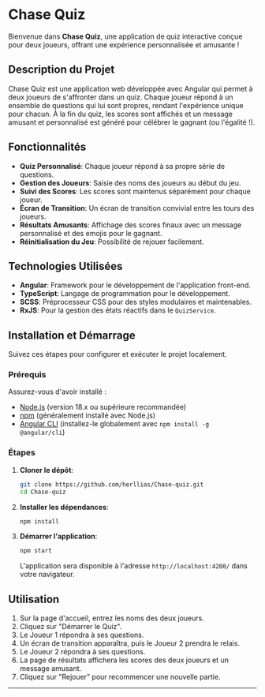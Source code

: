 # Chase Quiz

Bienvenue dans **Chase Quiz**, une application de quiz interactive conçue pour deux joueurs, offrant une expérience personnalisée et amusante !

## Description du Projet

Chase Quiz est une application web développée avec Angular qui permet à deux joueurs de s'affronter dans un quiz. Chaque joueur répond à un ensemble de questions qui lui sont propres, rendant l'expérience unique pour chacun. À la fin du quiz, les scores sont affichés et un message amusant et personnalisé est généré pour célébrer le gagnant (ou l'égalité !).

## Fonctionnalités

*   **Quiz Personnalisé**: Chaque joueur répond à sa propre série de questions.
*   **Gestion des Joueurs**: Saisie des noms des joueurs au début du jeu.
*   **Suivi des Scores**: Les scores sont maintenus séparément pour chaque joueur.
*   **Écran de Transition**: Un écran de transition convivial entre les tours des joueurs.
*   **Résultats Amusants**: Affichage des scores finaux avec un message personnalisé et des emojis pour le gagnant.
*   **Réinitialisation du Jeu**: Possibilité de rejouer facilement.

## Technologies Utilisées

*   **Angular**: Framework pour le développement de l'application front-end.
*   **TypeScript**: Langage de programmation pour le développement.
*   **SCSS**: Préprocesseur CSS pour des styles modulaires et maintenables.
*   **RxJS**: Pour la gestion des états réactifs dans le `QuizService`.

## Installation et Démarrage

Suivez ces étapes pour configurer et exécuter le projet localement.

### Prérequis

Assurez-vous d'avoir installé :
*   [Node.js](https://nodejs.org/en/) (version 18.x ou supérieure recommandée)
*   [npm](https://www.npmjs.com/) (généralement installé avec Node.js)
*   [Angular CLI](https://angular.io/cli) (installez-le globalement avec `npm install -g @angular/cli`)

### Étapes

1.  **Cloner le dépôt**:
    ```bash
    git clone https://github.com/herllias/Chase-quiz.git
    cd Chase-quiz
    ```

2.  **Installer les dépendances**:
    ```bash
    npm install
    ```

3.  **Démarrer l'application**:
    ```bash
    npm start
    ```
    L'application sera disponible à l'adresse `http://localhost:4200/` dans votre navigateur.

## Utilisation

1.  Sur la page d'accueil, entrez les noms des deux joueurs.
2.  Cliquez sur "Démarrer le Quiz".
3.  Le Joueur 1 répondra à ses questions.
4.  Un écran de transition apparaîtra, puis le Joueur 2 prendra le relais.
5.  Le Joueur 2 répondra à ses questions.
6.  La page de résultats affichera les scores des deux joueurs et un message amusant.
7.  Cliquez sur "Rejouer" pour recommencer une nouvelle partie.

---